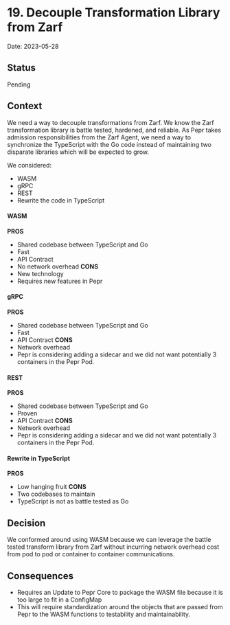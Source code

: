 # 19. Decouple Transformation Library from Zarf

Date: 2023-05-28

## Status

Pending

## Context

We need a way to decouple transformations from Zarf. We know the Zarf transformation library is battle tested, hardened, and reliable. As Pepr takes admission responsibilities from the Zarf Agent, we need a way to synchronize the TypeScript with the Go code instead of maintaining two disparate libraries which will be expected to grow. 

We considered:
- WASM
- gRPC
- REST
- Rewrite the code in TypeScript

#### WASM

**PROS**
- Shared codebase between TypeScript and Go
- Fast
- API Contract
- No network overhead
**CONS**
- New technology
- Requires new features in Pepr

#### gRPC

**PROS**
- Shared codebase between TypeScript and Go
- Fast
- API Contract
**CONS**
- Network overhead
- Pepr is considering adding a sidecar and we did not want potentially 3 containers in the Pepr Pod.

#### REST

**PROS**
- Shared codebase between TypeScript and Go
- Proven
- API Contract
**CONS**
- Network overhead
- Pepr is considering adding a sidecar and we did not want potentially 3 containers in the Pepr Pod.

#### Rewrite in TypeScript

**PROS**
- Low hanging fruit
**CONS**
- Two codebases to maintain
- TypeScript is not as battle tested as Go



## Decision

We conformed around using WASM because we can leverage the battle tested transform library from Zarf without incurring network overhead cost from pod to pod or container to container communications.

## Consequences

- Requires an Update to Pepr Core to package the WASM file because it is too large to fit in a ConfigMap
- This will require standardization around the objects that are passed from Pepr to the WASM functions to testability and maintainability.
